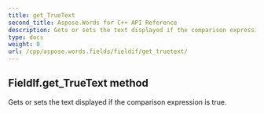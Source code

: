 ```yaml
---
title: get_TrueText
second_title: Aspose.Words for C++ API Reference
description: Gets or sets the text displayed if the comparison expression is true. 
type: docs
weight: 0
url: /cpp/aspose.words.fields/fieldif/get_truetext/
---
```

## FieldIf.get_TrueText method


Gets or sets the text displayed if the comparison expression is true.

